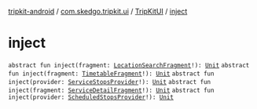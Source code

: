 [tripkit-android](../../index.md) / [com.skedgo.tripkit.ui](../index.md) / [TripKitUI](index.md) / [inject](./inject.md)

# inject

`abstract fun inject(fragment: `[`LocationSearchFragment`](../../com.skedgo.tripkit.ui.search/-location-search-fragment/index.md)`!): `[`Unit`](https://kotlinlang.org/api/latest/jvm/stdlib/kotlin/-unit/index.html)
`abstract fun inject(fragment: `[`TimetableFragment`](../../com.skedgo.tripkit.ui.timetables/-timetable-fragment/index.md)`!): `[`Unit`](https://kotlinlang.org/api/latest/jvm/stdlib/kotlin/-unit/index.html)
`abstract fun inject(provider: `[`ServiceStopsProvider`](../../com.skedgo.tripkit.ui.provider/-service-stops-provider/index.md)`!): `[`Unit`](https://kotlinlang.org/api/latest/jvm/stdlib/kotlin/-unit/index.html)
`abstract fun inject(fragment: `[`ServiceDetailFragment`](../../com.skedgo.tripkit.ui.servicedetail/-service-detail-fragment/index.md)`!): `[`Unit`](https://kotlinlang.org/api/latest/jvm/stdlib/kotlin/-unit/index.html)
`abstract fun inject(provider: `[`ScheduledStopsProvider`](../../com.skedgo.tripkit.ui.provider/-scheduled-stops-provider/index.md)`!): `[`Unit`](https://kotlinlang.org/api/latest/jvm/stdlib/kotlin/-unit/index.html)